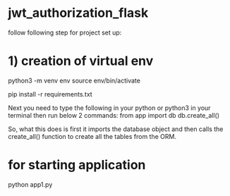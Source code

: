 # jwt_authorization_flask

follow following step for project set up:

# 1) creation of virtual env
python3 -m venv env
source env/bin/activate

pip install -r requirements.txt

Next you need to type the following in your python or python3 in your terminal then run below 2 commands:
from app import db
db.create_all()

So, what this does is first it imports the database object and then calls the create_all() function to create all the tables from the ORM.

# for starting application
python app1.py
